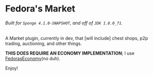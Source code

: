 # Fedora's Market
###### Built for `Sponge 4.1.0-SNAPSHOT`, and off of `JDK 1.8.0_71`.

A Market plugin, currently in dev, that [will include] chest shops, p2p trading, auctioning, and other things.

**THIS DOES REQUIRE AN ECONOMY IMPLEMENTATION**; I use [FedorasEconomy](https://github.com/MichaelFedora/FedorasEconomy)(no duh).

Enjoy!
